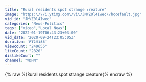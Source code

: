 ```yaml
---
title: "Rural residents spot strange creature"
image: "https:\/\/i.ytimg.com\/vi\/JMVZ0l4Iwec\/hqdefault.jpg"
vid_id: "JMVZ0l4Iwec"
categories: "News-Politics"
tags: ["video","Local News"]
date: "2022-01-19T06:43:23+03:00"
vid_date: "2020-09-24T23:05:05Z"
duration: "PT2M18S"
viewcount: "249655"
likeCount: "2820"
dislikeCount: ""
channel: "WDHN"
---
```

{% raw %}Rural residents spot strange creature{% endraw %}
